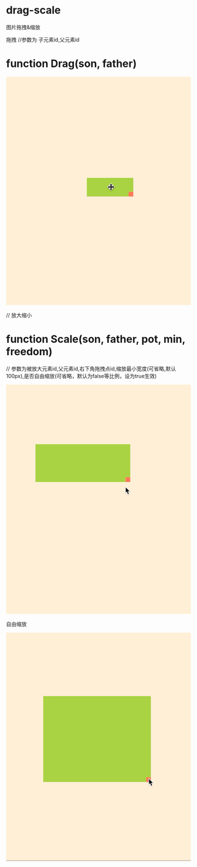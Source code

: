 # drag-scale
图片拖拽&amp;缩放

拖拽
//参数为  子元素id,父元素id
# function Drag(son, father)
![image](https://github.com/Guoweijia1993/drag-scale/blob/master/imgs/%E6%8B%96%E6%8B%BD.gif?raw=true)

// 放大缩小
# function Scale(son, father, pot, min, freedom) 
// 参数为被放大元素id,父元素id,右下角拖拽点id,缩放最小宽度(可省略,默认100px),是否自由缩放(可省略，默认为false等比例，设为true生效)

![image](https://github.com/Guoweijia1993/drag-scale/blob/master/imgs/%E7%AD%89%E6%AF%94%E4%BE%8B%E7%BC%A9%E6%94%BE.gif?raw=true)

自由缩放

![image](https://github.com/Guoweijia1993/drag-scale/blob/master/imgs/%E8%87%AA%E7%94%B1%E7%BC%A9%E6%94%BE.gif?raw=true)
